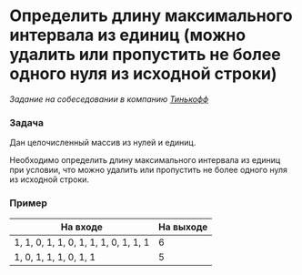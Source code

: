 # Определить длину максимального интервала из единиц (можно удалить или пропустить не более одного нуля из исходной строки)

_Задание на собеседовании в компанию [Тинькофф](https://www.tinkoff.ru/)_

### Задача

Дан целочисленный массив из нулей и единиц.

Необходимо определить длину максимального интервала из единиц при условии, что можно удалить или пропустить не более одного нуля из исходной строки.

### Пример

| На входе                              | На выходе |
|---------------------------------------|-----------|
| 1, 1, 0, 1, 1, 0, 1, 1, 1, 0, 1, 1, 1 | 6         |
| 1, 0, 1, 1, 1, 0, 1, 1                | 5         |

 
